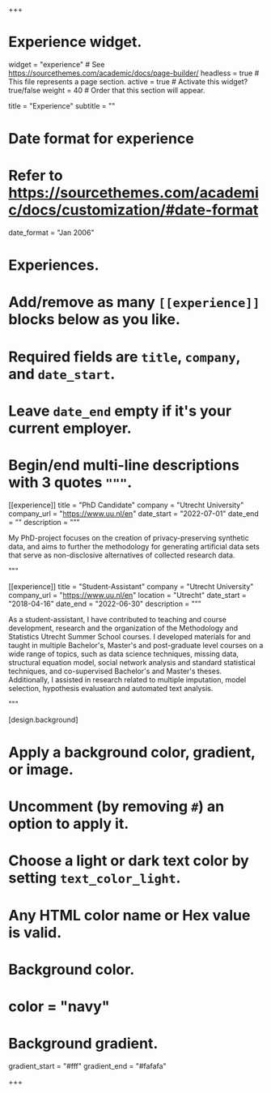 +++
# Experience widget.
widget = "experience"  # See https://sourcethemes.com/academic/docs/page-builder/
headless = true  # This file represents a page section.
active = true  # Activate this widget? true/false
weight = 40  # Order that this section will appear.

title = "Experience"
subtitle = ""

# Date format for experience
#   Refer to https://sourcethemes.com/academic/docs/customization/#date-format
date_format = "Jan 2006"

# Experiences.
#   Add/remove as many `[[experience]]` blocks below as you like.
#   Required fields are `title`, `company`, and `date_start`.
#   Leave `date_end` empty if it's your current employer.
#   Begin/end multi-line descriptions with 3 quotes `"""`.
[[experience]]
  title = "PhD Candidate"
  company = "Utrecht University"
  company_url = "https://www.uu.nl/en"
  date_start = "2022-07-01"
  date_end = ""
  description = """
  
  My PhD-project focuses on the creation of privacy-preserving synthetic data, and aims to further the methodology for generating artificial data sets that serve as non-disclosive alternatives of collected research data. 
  
  """
  
[[experience]]
  title = "Student-Assistant"
  company = "Utrecht University"
  company_url = "https://www.uu.nl/en"
  location = "Utrecht"
  date_start = "2018-04-16"
  date_end = "2022-06-30"
  description = """
  
  As a student-assistant, I have contributed to teaching and course development,  research and the organization of the Methodology and Statistics Utrecht Summer School courses. I developed materials for and taught in multiple Bachelor's, Master's and post-graduate level courses on a wide range of topics, such as data science techniques, missing data, structural equation model, social network analysis and standard statistical techniques, and co-supervised Bachelor's and Master's theses. Additionally, I assisted in research related to multiple imputation, model selection, hypothesis evaluation and automated text analysis.
  
"""
  
[design.background]
  # Apply a background color, gradient, or image.
  #   Uncomment (by removing `#`) an option to apply it.
  #   Choose a light or dark text color by setting `text_color_light`.
  #   Any HTML color name or Hex value is valid.

  # Background color.
  # color = "navy"
  
  # Background gradient.
  gradient_start = "#fff"
  gradient_end = "#fafafa"

+++
